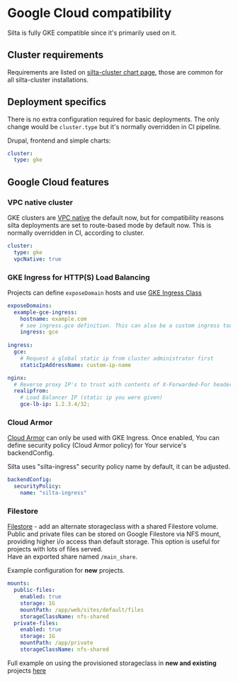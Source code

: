 # Google Cloud compatibility

Silta is fully GKE compatible since it's primarily used on it.

## Cluster requirements

Requirements are listed on [silta-cluster chart page](https://github.com/wunderio/charts/tree/master/silta-cluster#requirements), those are common for all silta-cluster installations. 

## Deployment specifics

There is no extra configuration required for basic deployments. The only change would be `cluster.type` but it's normally overridden in CI pipeline.

Drupal, frontend and simple charts:
```yaml
cluster:
  type: gke
```

## Google Cloud features 

### VPC native cluster

GKE clusters are [VPC native](https://cloud.google.com/kubernetes-engine/docs/concepts/alias-ips) the default now, but for compatibility reasons silta deployments are set to route-based mode by default now. This is normally overridden in CI, according to cluster.

```yaml
cluster:
  type: gke
  vpcNative: true
```

### GKE Ingress for HTTP(S) Load Balancing

Projects can define `exposeDomain` hosts and use [GKE Ingress Class](https://cloud.google.com/kubernetes-engine/docs/concepts/ingress)
```yaml
exposeDomains:
  example-gce-ingress:
    hostname: example.com
    # see ingress.gce definition. This can also be a custom ingress too.
    ingress: gce
    
ingress:
  gce:
    # Request a global static ip from cluster administrator first
    staticIpAddressName: custom-ip-name

nginx:
  # Reverse proxy IP's to trust with contents of X-Forwarded-For header 
  realipfrom: 
    # Load Balancer IP (static ip you were given)
    gce-lb-ip: 1.2.3.4/32;
```

### Cloud Armor

[Cloud Armor](https://cloud.google.com/kubernetes-engine/docs/how-to/ingress-features#cloud_armor) can only be used with GKE Ingress. Once enabled, You can define security policy (Cloud Armor policy) for Your service's backendConfig.

Silta uses "silta-ingress" security policy name by default, it can be adjusted.

```yaml
backendConfig:
  securityPolicy:
    name: "silta-ingress"
```
### Filestore

[Filestore](https://cloud.google.com/filestore) - add an alternate storageclass with a shared Filestore volume.<br/>
Public and private files can be stored on Google Filestore via NFS mount, providing higher i/o access than default storage. This option is useful for projects with lots of files served.<br/>
Have an exported share named `/main_share`.<br/>

Example configuration for **new** projects.
```yaml
mounts:
  public-files:
    enabled: true
    storage: 1G
    mountPath: /app/web/sites/default/files
    storageClassName: nfs-shared
  private-files:
    enabled: true
    storage: 1G
    mountPath: /app/private
    storageClassName: nfs-shared
```

Full example on using the provisioned storageclass in **new and existing** projects [here](storage_migration.md)